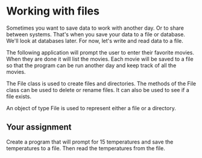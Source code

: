 # Working with files

Sometimes you want to save data to work with another day. Or to share between systems. That's when you save your data to a file or database. We'll look at databases later. For now, let's write and read data to a file.

The following application will prompt the user to enter their favorite movies. When they are done it will list the movies. Each movie will be saved to a file so that the program can be run another day and keep track of all the movies.

The File class is used to create files and directories. The methods of the File class can be used to delete or rename files. It can also be used to see if a file exists.

An object of type File is used to represent either a file or a directory.

## Your assignment

Create a program that will prompt for 15 temperatures and save the temperatures to a file. Then read the temperatures from the file.

